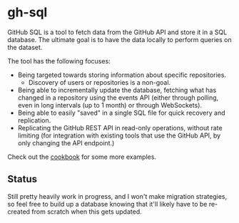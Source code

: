 # gh-sql

GitHub SQL is a tool to fetch data from the GitHub API and store it in a SQL
database. The ultimate goal is to have the data locally to perform queries on
the dataset.

The tool has the following focuses:

- Being targeted towards storing information about specific repositories.
	- Discovery of users or repositories is a non-goal.
- Being able to incrementally update the database, fetching what has changed
	in a repository using the events API (either through polling, even in long
	intervals (up to 1 month) or through WebSockets).
- Being able to easily "saved" in a single SQL file for quick recovery and
	replication.
- Replicating the GitHub REST API in read-only operations, without rate limiting
	(for integration with existing tools that use the GitHub API, by only
	changing the API endpoint.)

Check out the [cookbook](https://github.com/gnoverse/gh-sql/wiki/Cookbook) for
some more examples.

## Status

Still pretty heavily work in progress, and I won't make migration strategies, so
feel free to build up a database knowing that it'll likely have to be re-created
from scratch when this gets updated.
